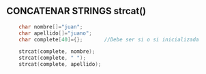## CONCATENAR STRINGS strcat()

```cpp
    char nombre[]="juan";   
    char apellido[]="juano";   
    char complete[40]={};       //Debe ser si o si inicializada   

    strcat(complete, nombre);
    strcat(complete, " ");
    strcat(complete, apellido);

```